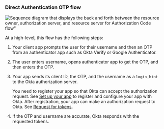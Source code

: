 ### Direct Authentication OTP flow

<div class="full">

![Sequence diagram that displays the back and forth between the resource owner, authorization server, and resource server for Authorization Code flow"](/img/authorization/oauth-otp-grant-flow.png)

</div>

<!-- Source for image. Generated using http://www.plantuml.com/plantuml/uml/

skinparam monochrome true
actor "Resource Owner (User)" as user
participant "Client App (Your App)" as client
participant "Authorization Server (Okta) " as okta

autonumber "<b>#."
client -> user: Prompts user for username and OTP
user -> client: Enters username and then OTP from authenticator app
client -> okta: Sends token request to /token endpoint
okta -> client: Sends access token (and optionally refresh token)

-->

At a high-level, this flow has the following steps:

1. Your client app prompts the user for their username and then an OTP from an authenticator app such as Okta Verify or Google Authenticator.
1. The user enters username, opens authenticator app to get the OTP, and then enters the OTP.
1. Your app sends its client ID, the OTP, and the username as a `login_hint` to the Okta authorization server.

    You need to register your app so that Okta can accept the authorization request. See [Set up your app](#set-up-your-app) to register and configure your app with Okta. After registration, your app can make an authorization request to Okta. See [Request for tokens](#request-for-tokens).

1. If the OTP and username are accurate, Okta responds with the requested tokens.
